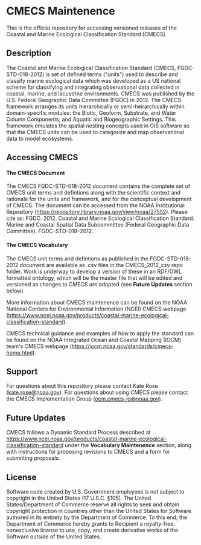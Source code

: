 # CMECS Maintenence
This is the official repository for accessing versioned releases of the Coastal and Marine Ecological Classification Standard (CMECS).

## Description
The Coastal and Marine Ecological Classification Standard (CMECS, FGDC-STD-018-2012) is set of defined terms ("units") used to describe and classify marine ecological data which was developed as a US national scheme for classifying and integrating observational data collected in coastal, marine, and lacustrine environments. CMECS was published by the U.S. Federal Geographic Data Committee (FGDC) in 2012. The CMECS framework arranges its units hierarchically or semi-heirarchically within domain-specific modules: the Biotic, Geoform, Substrate, and Water Column Components; and Aquatic and Biogeographic Settings. This framework emulates the spatial nesting concepts used in GIS software so that the CMECS units can be used to categorize and map observational data to model ecosystems.

## Accessing CMECS
#### The CMECS Document 
The CMECS FGDC-STD-018-2012 document contains the complete set of CMECS unit terms and defintions along with the scientific context and rationale for the units and framework, and for the conceptual development of CMECS. The document can be accessed from the NOAA Institutional Repository (https://repository.library.noaa.gov/view/noaa/27552). Please cite as: FGDC. 2012. Coastal and Marine Ecological Classification Standard. Marine and Coastal Spatial Data Subcommittee (Federal Geographic Data Committee). FGDC-STD-018–2012.

#### The CMECS Vocabulary
The CMECS unit terms and defintions as published in the FGDC-STD-018-2012 document are available as .csv files in the CMECS_2012_csv repo folder. Work is underway to develop a version of these in an RDF/OWL formatted ontology, which will be the master file that will be edited and versioned as changes to CMECS are adopted (see **Future Updates** section below).      

More information about CMECS maintenence can be found on the NOAA National Centers for Environmental Information (NCEI) CMECS webpage (https://www.ncei.noaa.gov/products/coastal-marine-ecological-classification-standard).

CMECS technical guidance and examples of how to apply the standard can be found on the NOAA Integrated Ocean and Coastal Mapping (IOCM) team's CMECS webpage (https://iocm.noaa.gov/standards/cmecs-home.html). 

## Support
For questions about this repository please contact Kate Rose (kate.rose@noaa.gov).
For questions about using CMECS please contact the CMECS Implementation Group (ocm.cmecs-ig@noaa.gov). 

## Future Updates
CMECS follows a Dynamic Standard Process described at https://www.ncei.noaa.gov/products/coastal-marine-ecological-classification-standard under the **Vocabulary Maintenence** section, along with instructions for proposing revisions to CMECS and a form for submitting proposals. 

## License
Software code created by U.S. Government employees is not subject to copyright in the United States (17 U.S.C. §105). The United States/Department of Commerce reserve all rights to seek and obtain copyright protection in countries other than the United States for Software authored in its entirety by the Department of Commerce. To this end, the Department of Commerce hereby grants to Recipient a royalty-free, nonexclusive license to use, copy, and create derivative works of the Software outside of the United States.
